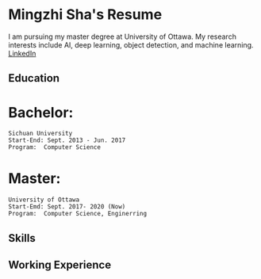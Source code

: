 # Mingzhi Sha's Resume

I am pursuing my master degree at University of Ottawa. My research interests include AI, deep learning, object detection, and machine learning. 
[LinkedIn](https://www.linkedin.com/in/mingzhi-sha-77a04b172/)
## Education

# Bachelor: 
```
Sichuan University 
Start-End: Sept. 2013 - Jun. 2017 
Program:  Computer Science
```

# Master:
```
University of Ottawa 
Start-Emd: Sept. 2017- 2020 (Now)
Program:  Computer Science, Enginerring
```
## Skills

## Working Experience
